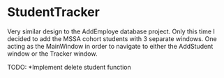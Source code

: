# StudentTracker
Very similar design to the AddEmploye database project. Only this time I decided to add the MSSA cohort students with 3 separate windows. One acting as the MainWindow in order to navigate to either the AddStudent window or the Tracker window.

TODO: *Implement delete student function
